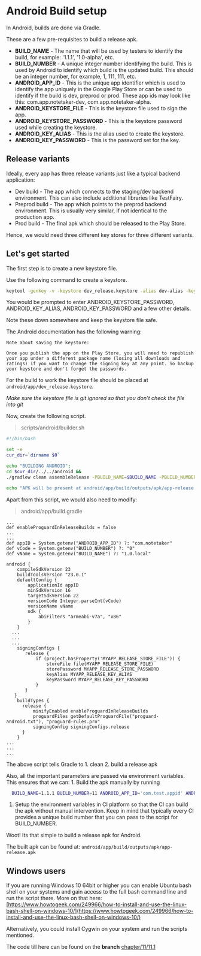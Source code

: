 # Android Build setup

In Android, builds are done via Gradle.

These are a few pre-requisites to build a release apk.

* **BUILD\_NAME** - The name that will be used by testers to identify the build, for example: '1.1.1', '1.0-alpha', etc.
* **BUILD\_NUMBER** - A unique integer number identifying the build. This is used by Android to identify which build is the updated build. This should be an integer number, for example, 1, 111, 111, etc.
* **ANDROID\_APP\_ID** - This is the unique app identifier which is used to identify the app uniquely in the Google Play Store or can be used to identify if the build is dev, preprod or prod. These app ids may look like this: com.app.notetaker-dev, com.app.notetaker-alpha.
* **ANDROID\_KEYSTORE\_FILE** - This is the keystore file used to sign the app.
* **ANDROID\_KEYSTORE\_PASSWORD** - This is the keystore password used while creating the keystore.
* **ANDROID\_KEY\_ALIAS** - This is the alias used to create the keystore.
* **ANDROID\_KEY\_PASSWORD** - This is the password set for the key.

## Release variants

Ideally, every app has three release variants just like a typical backend application:

* Dev build - The app which connects to the staging/dev backend environment. This can also include additional libraries like TestFairy.
* Preprod build - The app which points to the preprod backend environment. This is usually very similar, if not identical to the production app.
* Prod build - The final apk which should be released to the Play Store.

Hence, we would need three different key stores for three different variants.

## Let's get started

The first step is to create a new keystore file.

Use the following command to create a keystore.

```bash
keytool -genkey -v -keystore dev_release.keystore -alias dev-alias -keyalg RSA -keysize 2048 -validity 10000
```

You would be prompted to enter ANDROID\_KEYSTORE\_PASSWORD, ANDROID\_KEY\_ALIAS, ANDROID\_KEY\_PASSWORD and a few other details.

Note these down somewhere and keep the keystore file safe.

The Android documentation has the following warning:

```text
Note about saving the keystore:

Once you publish the app on the Play Store, you will need to republish your app under a different package name (losing all downloads and ratings) if you want to change the signing key at any point. So backup your keystore and don't forget the passwords.
```

For the build to work the keystore file should be placed at `android/app/dev_release.keystore`.

_Make sure the keystore file is git ignored so that you don't check the file into git_

Now, create the following script.

> scripts/android/builder.sh

```bash
#!/bin/bash

set -e
cur_dir=`dirname $0`

echo "BUILDING ANDROID";
cd $cur_dir/../../android &&
./gradlew clean assembleRelease -PBUILD_NAME=$BUILD_NAME -PBUILD_NUMBER=$BUILD_NUMBER -PANDROID_APP_ID=$ANDROID_APP_ID -PMYAPP_RELEASE_STORE_FILE=$ANDROID_KEYSTORE_FILE -PMYAPP_RELEASE_KEY_ALIAS=$ANDROID_KEY_ALIAS -PMYAPP_RELEASE_STORE_PASSWORD=$ANDROID_KEYSTORE_PASSWORD -PMYAPP_RELEASE_KEY_PASSWORD=$ANDROID_KEY_PASSWORD && cd ..

echo "APK will be present at android/app/build/outputs/apk/app-release.apk"
```

Apart from this script, we would also need to modify:

> android/app/build.gradle

```text
...
def enableProguardInReleaseBuilds = false
...
...
def appID = System.getenv("ANDROID_APP_ID") ?: "com.notetaker"
def vCode = System.getenv("BUILD_NUMBER") ?: "0"
def vName = System.getenv("BUILD_NAME") ?: "1.0.local"

android {
    compileSdkVersion 23
    buildToolsVersion "23.0.1"
    defaultConfig {
        applicationId appID
        minSdkVersion 16
        targetSdkVersion 22
        versionCode Integer.parseInt(vCode)
        versionName vName
        ndk {
            abiFilters "armeabi-v7a", "x86"
        }
    }
  ...
  ...
  ...
    signingConfigs {
       release {
           if (project.hasProperty('MYAPP_RELEASE_STORE_FILE')) {
               storeFile file(MYAPP_RELEASE_STORE_FILE)
               storePassword MYAPP_RELEASE_STORE_PASSWORD
               keyAlias MYAPP_RELEASE_KEY_ALIAS
               keyPassword MYAPP_RELEASE_KEY_PASSWORD
           }
       }
   }
    buildTypes {
      release {
          minifyEnabled enableProguardInReleaseBuilds
          proguardFiles getDefaultProguardFile("proguard-android.txt"), "proguard-rules.pro"
          signingConfig signingConfigs.release
      }
    }
...
...
...
```

The above script tells Gradle to 1. clean 2. build a release apk

Also, all the important parameters are passed via environment variables. This ensures that we can: 1. Build the apk manually by running

```bash
  BUILD_NAME=1.1.1 BUILD_NUMBER=11 ANDROID_APP_ID='com.test.appid' ANDROID_KEYSTORE_FILE='dev_release.keystore' ANDROID_KEY_ALIAS='dev-alias' ANDROID_KEYSTORE_PASSWORD=<PASSOWORD> ANDROID_KEY_PASSWORD=<PASSWORD> sh ./scripts/android/builder.sh
```

1. Setup the environment variables in CI platform so that the CI can build the apk without manual intervention. Keep in mind that typically every CI provides a unique build number that you can pass to the script for BUILD\_NUMBER.

Woot! Its that simple to build a release apk for Android.

The built apk can be found at: `android/app/build/outputs/apk/app-release.apk`

## Windows users

If you are running Windows 10 64bit or higher you can enable Ubuntu bash shell on your systems and gain access to the full bash command line and run the script there. More on that here: [https://www.howtogeek.com/249966/how-to-install-and-use-the-linux-bash-shell-on-windows-10/](https://www.howtogeek.com/249966/how-to-install-and-use-the-linux-bash-shell-on-windows-10/)

Alternatively, you could install Cygwin on your system and run the scripts mentioned.

The code till here can be found on the **branch** [chapter/11/11.1](https://github.com/react-made-native-easy/note-taker/tree/chapter/11/11.1)

